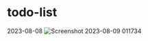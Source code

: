 # todo-list
2023-08-08
![Screenshot 2023-08-09 011734](https://github.com/ImalKesara/todo-list/assets/136368707/acb758c6-7a5d-4f2d-9f76-024287042e8a)
